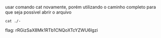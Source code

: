 usar comando cat novamente, porém utilizando o caminho completo para que seja possivel abrir o arquivo

`cat ./-`

flag: rRGizSaX8Mk1RTb1CNQoXTcYZWU6lgzi